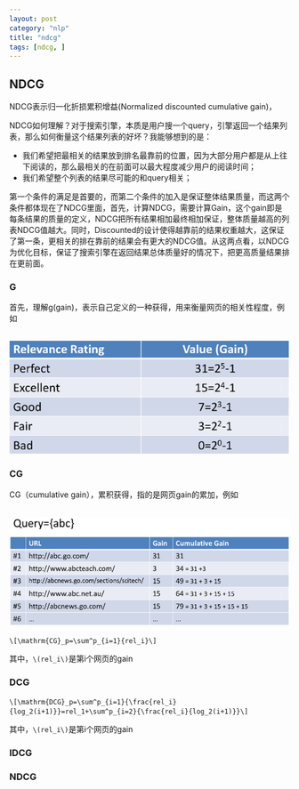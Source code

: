 ```yaml
---
layout: post
category: "nlp"
title: "ndcg"
tags: [ndcg, ]
---
```


## NDCG

NDCG表示归一化折损累积增益(Normalized discounted cumulative gain)，

NDCG如何理解？对于搜索引擎，本质是用户搜一个query，引擎返回一个结果列表，那么如何衡量这个结果列表的好坏？我能够想到的是：

+ 我们希望把最相关的结果放到排名最靠前的位置，因为大部分用户都是从上往下阅读的，那么最相关的在前面可以最大程度减少用户的阅读时间；
+ 我们希望整个列表的结果尽可能的和query相关；

第一个条件的满足是首要的，而第二个条件的加入是保证整体结果质量，而这两个条件都体现在了NDCG里面，首先，计算NDCG，需要计算Gain，这个gain即是每条结果的质量的定义，NDCG把所有结果相加最终相加保证，整体质量越高的列表NDCG值越大。同时，Discounted的设计使得越靠前的结果权重越大，这保证了第一条，更相关的排在靠前的结果会有更大的NDCG值。从这两点看，以NDCG为优化目标，保证了搜索引擎在返回结果总体质量好的情况下，把更高质量结果排在更前面。

### G

首先，理解g(gain)，表示自己定义的一种获得，用来衡量网页的相关性程度，例如

<html>
<br/>
<img src='../assets/ndcg-gain.png' style='max-height: 300px'/>
<br/>
</html>

### CG

CG（cumulative gain），累积获得，指的是网页gain的累加，例如

<html>
<br/>
<img src='../assets/ndcg-cg.png' style='max-height: 300px'/>
<br/>
</html>

`\[\mathrm{CG}_p=\sum^p_{i=1}{rel_i}\]`

其中，`\(rel_i\)`是第i个网页的gain

### DCG


`\[\mathrm{DCG}_p=\sum^p_{i=1}{\frac{rel_i}{log_2(i+1)}}=rel_1+\sum^p_{i=2}{\frac{rel_i}{log_2(i+1)}}\]`

其中，`\(rel_i\)`是第i个网页的gain

### IDCG


### NDCG


